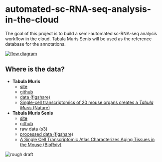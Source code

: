 # automated-sc-RNA-seq-analysis-in-the-cloud

The goal of this project is to build a semi-automated sc-RNA-seq analysis workflow in the cloud. Tabula Muris Senis will be used as the reference database for the annotations.

[![flow diagram](https://docs.google.com/drawings/d/e/2PACX-1vTZg8kMyaVzBSdXGusJ4uer-Rfrp0A63tWO2eGIw2Z3ovV1idc9tvWa_TnYmqaosvPcFMqKeiCny8b1/pub?w=700&h=150)](https://docs.google.com/drawings/d/1X1gd4E_kKp0RXNi4ybiMp_ZxX1uOAlG9Y4yk1IPLlDQ/edit)

## Where is the data?
- **Tabula Muris**
  - [site](https://tabula-muris.ds.czbiohub.org/)
  - [github](https://github.com/czbiohub/tabula-muris)
  - [data (figshare)](https://figshare.com/projects/Tabula_Muris_Transcriptomic_characterization_of_20_organs_and_tissues_from_Mus_musculus_at_single_cell_resolution/27733)
  - [Single-cell transcriptomics of 20 mouse organs creates a *Tabula Muris* (Nature)](https://www.nature.com/articles/s41586-018-0590-4)
- **Tabula Muris Senis**
  - [site](https://tabula-muris-senis.ds.czbiohub.org/)
  - [github](https://github.com/czbiohub/tabula-muris-senis)
  - [raw data (s3)](https://s3.console.aws.amazon.com/s3/buckets/czb-tabula-muris-senis/)
  - [processed data (figshare)](https://figshare.com/projects/Tabula_Muris_Senis/64982)
  - [A Single Cell Transcriptomic Atlas Characterizes Aging Tissues in the Mouse (BioRxiv)](https://www.biorxiv.org/content/10.1101/661728v2)


![rough draft](TMS1.jpg)

